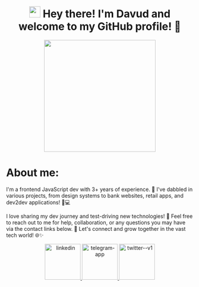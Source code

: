 <div id="greeting" align="center">
  <h1>
    <span>
      <img src="https://media.giphy.com/media/hvRJCLFzcasrR4ia7z/giphy.gif" width="30px"/>
    </span>
    Hey there! I'm Davud and welcome to my GitHub profile! 🚀
  </h1>
</div>
<div id="header" align="center">
  <img src="https://media.giphy.com/media/ooFWU2tmYrrtC/giphy.gif" width="300"/>
</div>
<h1>About me:</h1>
<div id="bio">
  <p>
    I'm a frontend JavaScript dev with 3+ years of experience. 🎨 I've dabbled in various projects, from design systems to bank websites, retail apps, and dev2dev applications! 💼💻
  </p>
  <p>
    I love sharing my dev journey and test-driving new technologies! 🌱 Feel free to reach out to me for help, collaboration, or any questions you may have via the contact links below. 🤝 Let's connect and grow together in the vast tech world! 🌐✨
  </p>
</div>
<div id="badges"  align="center">
   <a href="https://www.linkedin.com/in/david-sevikian-7b2037158/" target="_blank">
    <img width="96" height="96" src="https://img.icons8.com/fluency/96/linkedin.png" alt="linkedin"/>
  </a>
  <a href="https://t.me/armor000000" target="_blank">
    <img width="96" height="96" src="https://img.icons8.com/fluency/96/telegram-app.png" alt="telegram-app"/>
  </a>
  <a href="https://twitter.com/david7ikian" target="_blank">
    <img width="96" height="96" src="https://img.icons8.com/color/96/twitter--v1.png" alt="twitter--v1"/> 
  </a>
</div>

